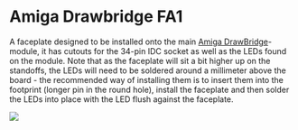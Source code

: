 # Amiga Drawbridge FA1
A faceplate designed to be installed onto the main [Amiga DrawBridge](https://github.com/tebl/Amiga-DrawBridge/tree/main/Amiga%20Drawbridge)-module, it has cutouts for the 34-pin IDC socket as well as the LEDs found on the module. Note that as the faceplate will sit a bit higher up on the standoffs, the LEDs will need to be soldered around a millimeter above the board - the recommended way of installing them is to insert them into the footprint (longer pin in the round hole), install the faceplate and then solder the LEDs into place with the LED flush against the faceplate.

![](https://github.com/tebl/Amiga-DrawBridge/raw/main/gallery/2021-11-02%2022.29.43.jpg)